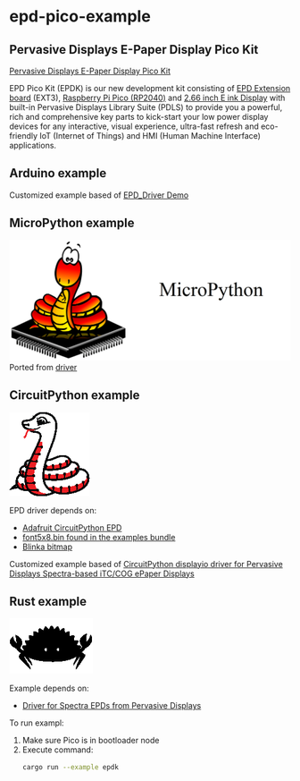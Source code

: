 # epd-pico-example

## Pervasive Displays E-Paper Display Pico Kit

[Pervasive Displays E-Paper Display Pico Kit](https://www.pervasivedisplays.com/product/epd-pico-kit-epdk/)

EPD Pico Kit (EPDK) is our new development kit consisting of [EPD Extension board](https://docs.pervasivedisplays.com/epd-usage/extension-kits/ext3-1) (EXT3), [Raspberry Pi Pico (RP2040)](https://www.raspberrypi.com/products/raspberry-pi-pico/) and [2.66 inch E ink Display](https://www.pervasivedisplays.com/product/2-66-e-ink-displays/) with built-in Pervasive Displays Library Suite (PDLS) to provide you a powerful, rich and comprehensive key parts to kick-start your low power display devices for any interactive, visual experience, ultra-fast refresh and eco-friendly IoT (Internet of Things) and HMI (Human Machine Interface) applications.

## Arduino example

Customized example based of [EPD_Driver Demo](https://github.com/PervasiveDisplays/EPD_Driver_GU_small/tree/main/examples/Demo_271)

## MicroPython example
![Micropython](micropython/micropython.png)
Ported from [driver](https://github.com/PervasiveDisplays/EPD_Driver_GU_small)

## CircuitPython example
![CircuitPython](circuitpython/blinka.bmp)

EPD driver depends on:
* [Adafruit CircuitPython EPD](https://github.com/adafruit/Adafruit_CircuitPython_EPD)
* [font5x8.bin found in the examples bundle](https://github.com/adafruit/Adafruit_CircuitPython_Bundle)
* [Blinka bitmap](https://cdn-learn.adafruit.com/assets/assets/000/057/705/original/adafruit_products_blinka.bmp) 

Customized example based of [CircuitPython displayio driver for Pervasive Displays Spectra-based iTC/COG ePaper Displays](https://github.com/fergbrain/Fergcorp_CircuitPython_PDISpectra)

## Rust example
![Rust](rust/examples/ferris_bw.bmp)

Example depends on:
* [Driver for Spectra EPDs from Pervasive Displays](https://github.com/andber1/epd-spectra)

To run exampl:
1. Make sure Pico is in bootloader node
2. Execute command:
    ```bash
    cargo run --example epdk
    ```